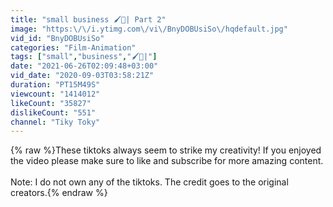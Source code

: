 ```yaml
---
title: "small business 🖌️🌈| Part 2"
image: "https:\/\/i.ytimg.com\/vi\/BnyDOBUsiSo\/hqdefault.jpg"
vid_id: "BnyDOBUsiSo"
categories: "Film-Animation"
tags: ["small","business","🖌️🌈|"]
date: "2021-06-26T02:09:48+03:00"
vid_date: "2020-09-03T03:58:21Z"
duration: "PT15M49S"
viewcount: "1414012"
likeCount: "35827"
dislikeCount: "551"
channel: "Tiky Toky"
---
```

{% raw %}These tiktoks always seem to strike my creativity! If you enjoyed the video please make sure to like and subscribe for more amazing content.<br /><br />Note: I do not own any of the tiktoks. The credit goes to the original creators.{% endraw %}
